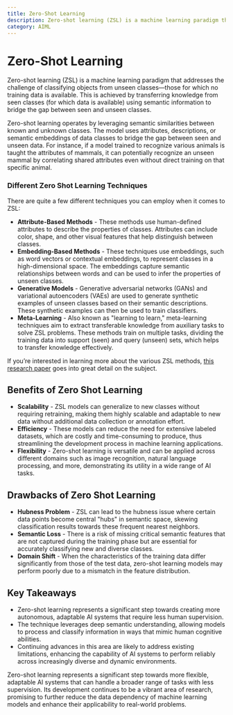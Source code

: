 ```yaml
---
title: Zero-Shot Learning
description: Zero-shot learning (ZSL) is a machine learning paradigm that addresses the challenge of classifying objects from unseen classes—those for which no training data is available
category: AIML
---
```


# Zero-Shot Learning

Zero-shot learning (ZSL) is a machine learning paradigm that addresses the challenge of classifying objects from unseen classes—those for which no training data is available. This is achieved by transferring knowledge from seen classes (for which data is available) using semantic information to bridge the gap between seen and unseen classes.

Zero-shot learning operates by leveraging semantic similarities between known and unknown classes. The model uses attributes, descriptions, or semantic embeddings of data classes to bridge the gap between seen and unseen data. For instance, if a model trained to recognize various animals is taught the attributes of mammals, it can potentially recognize an unseen mammal by correlating shared attributes even without direct training on that specific animal.

### Different Zero Shot Learning Techniques

There are quite a few different techniques you can employ when it comes to ZSL:

* **Attribute-Based Methods** - These methods use human-defined attributes to describe the properties of classes. Attributes can include color, shape, and other visual features that help distinguish between classes.
* **Embedding-Based Methods** - These techniques use embeddings, such as word vectors or contextual embeddings, to represent classes in a high-dimensional space. The embeddings capture semantic relationships between words and can be used to infer the properties of unseen classes.
* **Generative Models** - Generative adversarial networks (GANs) and variational autoencoders (VAEs) are used to generate synthetic examples of unseen classes based on their semantic descriptions. These synthetic examples can then be used to train classifiers.
* **Meta-Learning** - Also known as "learning to learn," meta-learning techniques aim to extract transferable knowledge from auxiliary tasks to solve ZSL problems. These methods train on multiple tasks, dividing the training data into support (seen) and query (unseen) sets, which helps to transfer knowledge effectively.

If you’re interested in learning more about the various ZSL methods, [this research paper](https://arxiv.org/pdf/2011.08641) goes into great detail on the subject.

## Benefits of Zero Shot Learning

* **Scalability** - ZSL models can generalize to new classes without requiring retraining, making them highly scalable and adaptable to new data without additional data collection or annotation effort.
* **Efficiency** - These models can reduce the need for extensive labeled datasets, which are costly and time-consuming to produce, thus streamlining the development process in machine learning applications.
* **Flexibility** - Zero-shot learning is versatile and can be applied across different domains such as image recognition, natural language processing, and more, demonstrating its utility in a wide range of AI tasks.

## Drawbacks of Zero Shot Learning

* **Hubness Problem** - ZSL can lead to the hubness issue where certain data points become central "hubs" in semantic space, skewing classification results towards these frequent nearest neighbors.
* **Semantic Loss** - There is a risk of missing critical semantic features that are not captured during the training phase but are essential for accurately classifying new and diverse classes.
* **Domain Shift** - When the characteristics of the training data differ significantly from those of the test data, zero-shot learning models may perform poorly due to a mismatch in the feature distribution.

## Key Takeaways

* Zero-shot learning represents a significant step towards creating more autonomous, adaptable AI systems that require less human supervision.
* The technique leverages deep semantic understanding, allowing models to process and classify information in ways that mimic human cognitive abilities.
* Continuing advances in this area are likely to address existing limitations, enhancing the capability of AI systems to perform reliably across increasingly diverse and dynamic environments.

Zero-shot learning represents a significant step towards more flexible, adaptable AI systems that can handle a broader range of tasks with less supervision. Its development continues to be a vibrant area of research, promising to further reduce the data dependency of machine learning models and enhance their applicability to real-world problems.